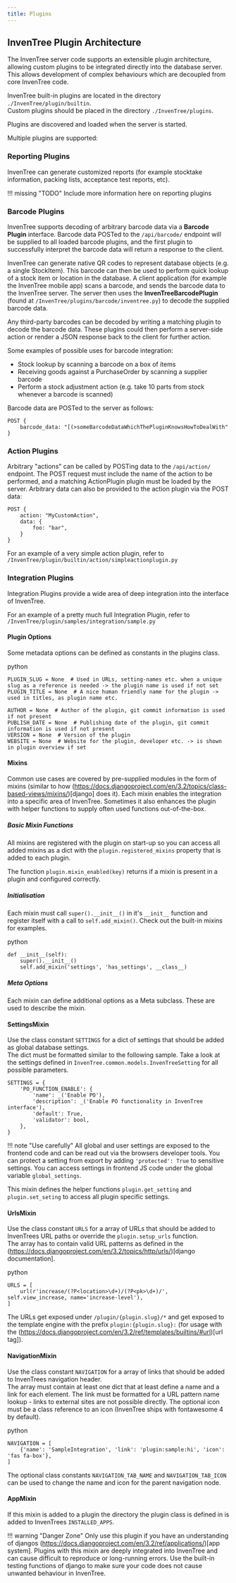 ```yaml
---
title: Plugins
---
```


## InvenTree Plugin Architecture

The InvenTree server code supports an extensible plugin architecture, allowing custom plugins to be integrated directly into the database server. This allows development of complex behaviours which are decoupled from core InvenTree code.

InvenTree built-in plugins are located in the directory `./InvenTree/plugin/builtin`.  
Custom plugins should be placed  in the directory `./InvenTree/plugins`.

Plugins are discovered and loaded when the server is started.

Multiple plugins are supported:

### Reporting Plugins

InvenTree can generate customized reports (for example stocktake information, packing lists, acceptance test reports, etc).

!!! missing "TODO"
	Include more information here on reporting plugins

### Barcode Plugins

InvenTree supports decoding of arbitrary barcode data via a **Barcode Plugin** interface. Barcode data POSTed to the `/api/barcode/` endpoint will be supplied to all loaded barcode plugins, and the first plugin to successfully interpret the barcode data will return a response to the client.

InvenTree can generate native QR codes to represent database objects (e.g. a single StockItem). This barcode can then be used to perform quick lookup of a stock item or location in the database. A client application (for example the InvenTree mobile app) scans a barcode, and sends the barcode data to the InvenTree server. The server then uses the **InvenTreeBarcodePlugin** (found at `/InvenTree/plugins/barcode/inventree.py`) to decode the supplied barcode data.

Any third-party barcodes can be decoded by writing a matching plugin to decode the barcode data. These plugins could then perform a server-side action or render a JSON response back to the client for further action.

Some examples of possible uses for barcode integration:

- Stock lookup by scanning a barcode on a box of items
- Receiving goods against a PurchaseOrder by scanning a supplier barcode
- Perform a stock adjustment action (e.g. take 10 parts from stock whenever a barcode is scanned)

Barcode data are POSTed to the server as follows:

```
POST {
    barcode_data: "[(>someBarcodeDataWhichThePluginKnowsHowToDealWith"
}
```

### Action Plugins

Arbitrary "actions" can be called by POSTing data to the `/api/action/` endpoint. The POST request must include the name of the action to be performed, and a matching ActionPlugin plugin must be loaded by the server. Arbitrary data can also be provided to the action plugin via the POST data:

```
POST {
    action: "MyCustomAction",
    data: {
        foo: "bar",
    }
}
```

For an example of a very simple action plugin, refer to `/InvenTree/plugin/builtin/action/simpleactionplugin.py`

### Integration Plugins

Integration Plugins provide a wide area of deep integration into the interface of InvenTree.

For an example of a pretty much full Integration Plugin, refer to `/InvenTree/plugin/samples/integration/sample.py`

#### Plugin Options

Some metadata options can be defined as constants in the plugins class.

python
```
PLUGIN_SLUG = None  # Used in URLs, setting-names etc. when a unique slug as a reference is needed -> the plugin name is used if not set
PLUGIN_TITLE = None  # A nice human friendly name for the plugin -> used in titles, as plugin name etc.

AUTHOR = None  # Author of the plugin, git commit information is used if not present
PUBLISH_DATE = None  # Publishing date of the plugin, git commit information is used if not present
VERSION = None  # Version of the plugin
WEBSITE = None  # Website for the plugin, developer etc. -> is shown in plugin overview if set
```


#### Mixins

Common use cases are covered by pre-supplied modules in the form of mixins (similar to how (https://docs.djangoproject.com/en/3.2/topics/class-based-views/mixins/)[django] does it). Each mixin enables the integration into a specific area of InvenTree. Sometimes it also enhances the plugin with helper functions to supply often used functions out-of-the-box.

##### Basic Mixin Functions

All mixins are registered with the plugin on start-up so you can access all added mixins as a dict with the `plugin.registered_mixins` property that is added to each plugin.

The function `plugin.mixin_enabled(key)` returns if a mixin is present in a plugin and configured correctly.

##### Initialisation

Each mixin must call `super().__init__()` in it's `__init__` function and register itself with a call to `self.add_mixin()`. Check out the built-in mixins for examples.

python
```
def __init__(self):
    super().__init__()
    self.add_mixin('settings', 'has_settings', __class__)
```

##### Meta Options

Each mixin can define additional options as a Meta subclass. These are used to describe the mixin.


#### SettingsMixin

Use the class constant `SETTINGS` for a dict of settings that should be added as global database settings.  
The dict must be formatted similar to the following sample. Take a look at the settings defined in `InvenTree.common.models.InvenTreeSetting` for all possible parameters.


```
SETTINGS = {
    'PO_FUNCTION_ENABLE': {
        'name': _('Enable PO'),
        'description': _('Enable PO functionality in InvenTree interface'),
        'default': True,
        'validator': bool,
    },
}
```

!!! note "Use carefully"
    All global and user settings are exposed to the frontend code and can be read out via the browsers developer tools. You can protect a setting from export by adding `'protected': True` to sensitive settings.
    You can access settings in frontend JS code under the global variable `global_settings`.

This mixin defines the helper functions `plugin.get_setting` and `plugin.set_seting` to access all plugin specific settings.


#### UrlsMixin

Use the class constant `URLS` for a array of URLs that should be added to InvenTrees URL paths or override the `plugin.setup_urls` function.  
The array has to contain valid URL patterns as defined in the (https://docs.djangoproject.com/en/3.2/topics/http/urls/)[django documentation].

python
```
URLS = [
    url(r'increase/(?P<location>\d+)/(?P<pk>\d+)/', self.view_increase, name='increase-level'),
]
```

The URLs get exposed under `/plugin/{plugin.slug}/*` and get exposed to the template engine with the prefix `plugin:{plugin.slug}:` (for usage with the (https://docs.djangoproject.com/en/3.2/ref/templates/builtins/#url)[url tag]).


#### NavigationMixin

Use the class constant `NAVIGATION` for a array of links that should be added to InvenTrees navigation header.  
The array must contain at least one dict that at least define a name and a link for each element. The link must be formatted for a URL pattern name lookup - links to external sites are not possible directly. The optional icon must be a class reference to an icon (InvenTree ships with fontawesome 4 by default).

python
```
NAVIGATION = [
    {'name': 'SampleIntegration', 'link': 'plugin:sample:hi', 'icon': 'fas fa-box'},
]
```

The optional class constants `NAVIGATION_TAB_NAME` and `NAVIGATION_TAB_ICON` can be used to change the name and icon for the parent navigation node.


#### AppMixin

If this mixin is added to a plugin the directory the plugin class is defined in is added to InvenTrees `INSTALLED_APPS`.

!!! warning "Danger Zone"
    Only use this plugin if you have an understanding of djangos (https://docs.djangoproject.com/en/3.2/ref/applications/)[app system]. Plugins with this mixin are deeply integrated into InvenTree and can cause difficult to reproduce or long-running errors. Use the built-in testing functions of django to make sure your code does not cause unwanted behaviour in InvenTree.
